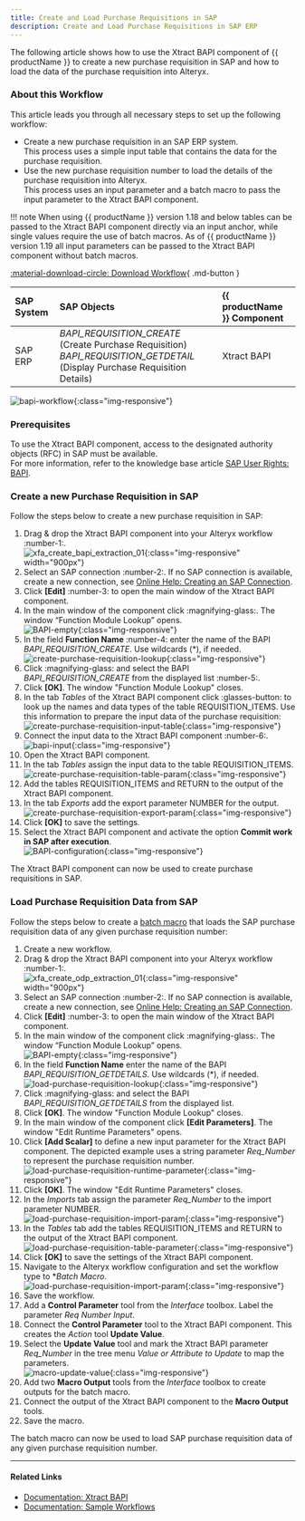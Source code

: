 ```yaml
---
title: Create and Load Purchase Requisitions in SAP
description: Create and Load Purchase Requisitions in SAP ERP 
---
```


The following article shows how to use the Xtract BAPI component of {{ productName }} to create a new purchase requisition in SAP and how to load the data of the purchase requisition into Alteryx.

### About this Workflow

This article leads you through all necessary steps to set up the following workflow:
- Create a new purchase requisition in an SAP ERP system. <br>
This process uses a simple input table that contains the data for the purchase requisition.
- Use the new purchase requisition number to load the details of the purchase requisition into Alteryx. <br>
This process uses an input parameter and a batch macro to pass the input parameter to the Xtract BAPI component.

!!! note
    When using {{ productName }} version 1.18 and below tables can be passed to the Xtract BAPI component directly via an input anchor, while single values require the use of batch macros.
    As of {{ productName }} version 1.19 all input parameters can be passed to the Xtract BAPI component without batch macros.

[:material-download-circle: Download Workflow](../assets/files/xfa/BAPI-ERP-ReadAndWriteWithMacro.yxzp){ .md-button }


| SAP System | SAP Objects | {{ productName }} Component |
| :------ |:--- | :--- |
| SAP ERP | *BAPI_REQUISITION_CREATE* (Create Purchase Requisition) <br>*BAPI_REQUISITION_GETDETAIL* (Display Purchase Requisition Details) | Xtract BAPI |


![bapi-workflow](../assets/images/xfa/articles/bapi-workflow.png){:class="img-responsive"}

### Prerequisites

To use the Xtract BAPI component, access to the designated authority objects (RFC) in SAP must be available. <br>
For more information, refer to the knowledge base article [SAP User Rights: BAPI](https://kb.theobald-software.com/sap/authority-objects-sap-user-rights#bapi).

### Create a new Purchase Requisition in SAP

Follow the steps below to create a new purchase requisition in SAP:
1. Drag & drop the Xtract BAPI component into your Alteryx workflow :number-1:.<br>
![xfa_create_bapi_extraction_01](../assets/images/xfa/articles/xfa_create_bapi_extraction_01.png){:class="img-responsive" width="900px"}
3. Select an SAP connection :number-2:. If no SAP connection is available, create a new connection, see [Online Help: Creating an SAP Connection](https://help.theobald-software.com/en/xtract-for-alteryx/sap-connection).
4. Click **[Edit]** :number-3: to open the main window of the Xtract BAPI component.
5. In the main window of the component click :magnifying-glass:. The window “Function Module Lookup” opens.<br>
![BAPI-empty](../assets/images/xfa/articles/BAPI-empty.png){:class="img-responsive"}
6. In the field **Function Name** :number-4: enter the name of the BAPI *BAPI_REQUISITION_CREATE*. Use wildcards (*), if needed.<br>
![create-purchase-requisition-lookup](../assets/images/xfa/articles/create-purchase-requisition-lookup.png){:class="img-responsive"}
7. Click :magnifying-glass: and select the BAPI *BAPI_REQUISITION_CREATE* from the displayed list :number-5:.
7. Click **[OK]**. The window "Function Module Lookup" closes.
8. In the tab *Tables* of the Xtract BAPI component click :glasses-button: to look up the names and data types of the table REQUISITION_ITEMS.
Use this information to prepare the input data of the purchase requisition:<br>
![create-purchase-requisition-input-table](../assets/images/xfa/articles/create-purchase-requisition-input-table.png){:class="img-responsive"}
9. Connect the input data to the Xtract BAPI component :number-6:.<br>
![bapi-input](../assets/images/xfa/articles/bapi-input.jpg){:class="img-responsive"} 
10. Open the Xtract BAPI component.
11. In the tab *Tables* assign the input data to the table REQUISITION_ITEMS.<br>
![create-purchase-requisition-table-param](../assets/images/xfa/articles/create-purchase-requisition-table-param.png){:class="img-responsive"}
11. Add the tables REQUISITION_ITEMS and RETURN to the output of the Xtract BAPI component.
12. In the tab *Exports* add the export parameter NUMBER for the output.
![create-purchase-requisition-export-param](../assets/images/xfa/articles/create-purchase-requisition-export-param.png){:class="img-responsive"}
13. Click **[OK]** to save the settings.
14. Select the Xtract BAPI component and activate the option **Commit work in SAP after execution**.<br>
![BAPI-configuration](../assets/images/xfa/articles/BAPI-configuration.png){:class="img-responsive"}

The Xtract BAPI component can now be used to create purchase requisitions in SAP.

### Load Purchase Requisition Data from SAP

Follow the steps below to create a [batch macro](http://downloads.alteryx.com/betawh_xnext/BatchMacro.htm) that loads the SAP purchase requisition data of any given purchase requisition number:
1. Create a new workflow.
2. Drag & drop the Xtract BAPI component into your Alteryx workflow :number-1:.<br>
![xfa_create_odp_extraction_01](../assets/images/xfa/articles/xfa_create_odp_extraction_01.png){:class="img-responsive" width="900px"}
3. Select an SAP connection :number-2:. If no SAP connection is available, create a new connection, see [Online Help: Creating an SAP Connection](https://help.theobald-software.com/en/xtract-for-alteryx/sap-connection).
4. Click **[Edit]** :number-3: to open the main window of the Xtract BAPI component.
5. In the main window of the component click :magnifying-glass:. The window “Function Module Lookup” opens.<br>
![BAPI-empty](../assets/images/xfa/articles/BAPI-empty.png){:class="img-responsive"}
6. In the field **Function Name** enter the name of the BAPI *BAPI_REQUISITION_GETDETAILS*. Use wildcards (*), if needed.<br>
![load-purchase-requisition-lookup](../assets/images/xfa/articles/load-purchase-requisition-lookup.png){:class="img-responsive"}
7. Click :magnifying-glass: and select the BAPI *BAPI_REQUISITION_GETDETAILS* from the displayed list.
8. Click **[OK]**. The window "Function Module Lookup" closes.
9. In the main window of the component click **[Edit Parameters]**. The window "Edit Runtime Parameters" opens.
10. Click **[Add Scalar]** to define a new input parameter for the Xtract BAPI component.
The depicted example uses a string parameter *Req_Number* to represent the purchase requisition number.<br>
![load-purchase-requisition-runtime-parameter](../assets/images/xfa/articles/load-purchase-requisition-runtime-parameter.png){:class="img-responsive"}
11. Click **[OK]**. The window "Edit Runtime Parameters" closes.
12. In the *Imports* tab assign the parameter *Req_Number* to the import parameter NUMBER.<br>
![load-purchase-requisition-import-param](../assets/images/xfa/articles/load-purchase-requisition-import-param.png){:class="img-responsive"}
13. In the *Tables* tab add the tables REQUISITION_ITEMS and RETURN to the output of the Xtract BAPI component. <br>
![load-purchase-requisition-table-parameter](../assets/images/xfa/articles/load-purchase-requisition-table-parameter.png){:class="img-responsive"}
14. Click **[OK]** to save the settings of the Xtract BAPI component.
15. Navigate to the Alteryx workflow configuration and set the workflow type to **Batch Macro*.<br>
![load-purchase-requisition-import-param](../assets/images/xfa/articles/batchmacro.png){:class="img-responsive"}
16. Save the workflow.
17. Add a **Control Parameter** tool from the *Interface* toolbox. Label the parameter *Req Number Input*.
18. Connect the **Control Parameter** tool to the Xtract BAPI component. This creates the *Action* tool **Update Value**.
19. Select the **Update Value** tool and mark the Xtract BAPI parameter *Req_Number* in the tree menu *Value or Attribute to Update* to map the parameters.<br>
![macro-update-value](../assets/images/xfa/articles/macro-update-value.jpg){:class="img-responsive"}
14. Add two **Macro Output** tools from the *Interface* toolbox to create outputs for the batch macro.
15. Connect the output of the Xtract BAPI component to the **Macro Output** tools.
16. Save the macro.

The batch macro can now be used to load SAP purchase requisition data of any given purchase requisition number.


*****
#### Related Links
- [Documentation: Xtract BAPI](https://help.theobald-software.com/en/xtract-for-alteryx/bapi)
- [Documentation: Sample Workflows](https://help.theobald-software.com/en/xtract-for-alteryx/sample-workflows)
